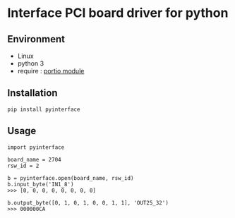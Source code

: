 # Interface PCI board driver for python

## Environment
- Linux
- python 3
- require : [portio module](http://portio.inrim.it/)


## Installation
`pip install pyinterface`


## Usage

    import pyinterface
    
    board_name = 2704
    rsw_id = 2
    
    b = pyinterface.open(board_name, rsw_id)
    b.input_byte('IN1_8')
    >>> [0, 0, 0, 0, 0, 0, 0, 0]
    
    b.output_byte([0, 1, 0, 1, 0, 0, 1, 1], 'OUT25_32')
    >>> 000000CA

